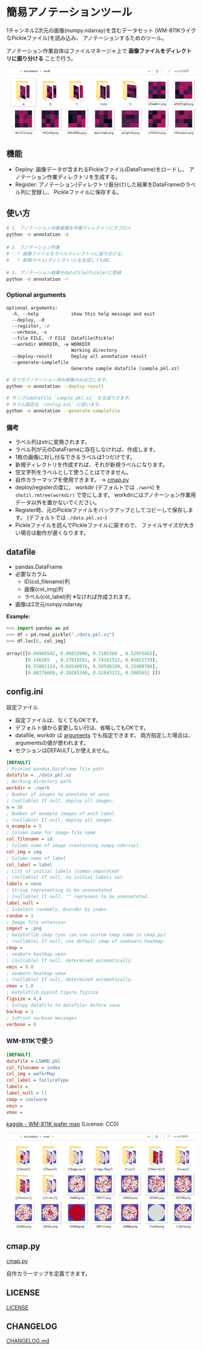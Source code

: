 # 簡易アノテーションツール

1チャンネル2次元の画像(numpy.ndarray)を含むデータセット
(WM-811KライクなPickleファイル)を読み込み、
アノテーションするためのツール。

アノテーション作業自体はファイルマネージャ上で
**画像ファイルをディレクトリに振り分ける**
ことで行う。

![](doc/img/dir.png)

## 機能

- Deploy: 画像データが含まれるPickleファイル(DataFrame)をロードし、
  アノテーション作業ディレクトリを生成する。
- Register: アノテーション(ディレクトリ振分け)した結果をDataFrameのラベル列に登録し、
  Pickleファイルに保存する。

## 使い方

```sh
# 1. アノテーション対象画像を作業ディレクトリにデプロイ
python -m annotation -d

# 2. アノテーション作業
#   * 画像ファイルをラベルディレクトリに振り分ける。
#   * 新規ラベル(ディレクトリ)を生成してもOK。

# 3. アノテーション結果をdatafile(Pickle)に登録
python -m annotation -r
```

### Optional arguments

```
optional arguments:
  -h, --help            show this help message and exit
  --deploy, -d
  --register, -r
  --verbose, -v
  --file FILE, -f FILE  Datafile(Pickle)
  --workdir WORKDIR, -w WORKDIR
                        Working directory
  --deploy-result       Deploy all annotation result
  --generate-samplefile
                        Generate sample datafile (sample.pkl.xz)
```

```sh
# 全てのアノテーション済み画像のみ出力します。
python -m annotation --deploy-result
```

```sh
# サンプルdatafile `sample.pkl.xz` を生成できます。
# カラム設定は `config.ini` に従います。
python -m annotation --generate-samplefile
```

### 備考

- ラベル列はstrに変換されます。
- ラベル列が元のDataFrameに存在しなければ、作成します。
- 1枚の画像に対し付与できるラベルは1つだけです。
- 新規ディレクトリを作成すれば、それが新規ラベルになります。
- 空文字列をラベルとして使うことはできません。
- 自作カラーマップを使用できます。 -> [cmap.py](#cmappy)
- deploy/registerの度に、
  workdir (デフォルトでは `./work`) を
  `shutil.rmtree(workdir)` で空にします。
  workdirにはアノテーション作業用データ以外を置かないでください。
- Register時、元のPickleファイルをバックアップとしてコピーして保存します。
  (デフォルトでは `./data.pkl.xz~`)
- Pickleファイルを読んでPickleファイルに戻すので、
  ファイルサイズが大きい場合は動作が遅くなります。

## datafile

- pandas.DataFrame
- 必要なカラム
  - ID(col_filename)列
  - 画像(col_img)列
  - ラベル(col_label)列 ※なければ作成されます。
- 画像は2次元numpy.ndarray

**Example:**

```python
>>> import pandas as pd
>>> df = pd.read_pickle("./data.pkl.xz")
>>> df.loc[0, col_img]

array([[0.60988542, 0.06832986, 0.7105369 , 0.52975455],
       [0.146365  , 0.37815561, 0.74161512, 0.65022729],
       [0.55001124, 0.64548976, 0.59598189, 0.15400786],
       [0.88276608, 0.20265346, 0.52643172, 0.3005652 ]])
```

## config.ini

設定ファイル

- 設定ファイルは、なくてもOKです。
- デフォルト値から変更しない行は、省略してもOKです。
- datafile, workdir は
  [arguments](#arguments) でも指定できます。
  両方指定した場合は、argumentsの値が使われます。
- セクションはDEFAULTしか使えません。

```ini
[DEFAULT]
; Pickled pandas.DataFrame file path
datafile = ./data.pkl.xz
; Working directory path
workdir = ./work
; Number of images to annotate at once
; (nullable) If null, deploy all images.
n = 30
; Number of example images of each label
; (nullable) If null, deploy all images.
n_example = 5
; Column name for image-file name
col_filename = id
; Column name of image (containing numpy.ndarray)
col_img = img
; Column name of label
col_label = label
; List of initial labels (comma-separated)
; (nullable) If null, no initial labels set.
labels = none
; String representing to be unannotated
; (nullable) If null, "" represens to be unannotated.
label_null = 
; 1=Select randomly, 0=order by index
random = 1
; Image file extension
imgext = .png
; matplotlib.cmap (you can use custom cmap name in cmap.py)
; (nullable) If null, use default cmap of seaboarn.heatmap.
cmap = 
; seaborn.heatmap.vmin
; (nullable) If null, determined automatically.
vmin = 0.0
; seaborn.heatmap.vmax
; (nullable) If null, determined automatically.
vmax = 1.0
; matplotlib.pyplot.figure.figsize
figsize = 4,4
; 1=Copy datafile to datafile~ before save
backup = 1
; 1=Print verbose messages
verbose = 0
```

### WM-811Kで使う

```ini
[DEFAULT]
datafile = LSWMD.pkl
col_filename = index
col_img = waferMap
col_label = failureType
labels = 
label_null = []
cmap = coolwarm
vmin =
vmax =
```

[kaggle - WM-811K wafer map](https://www.kaggle.com/datasets/qingyi/wm811k-wafer-map)
(License: CC0)

![](doc/img/dir_wm811k.png)

## cmap.py

[cmap.py](annotation/cmap.py)

自作カラーマップを定義できます。

## LICENSE

[LICENSE](LICENSE)

## CHANGELOG

[CHANGELOG.md](CHANGELOG.md)
